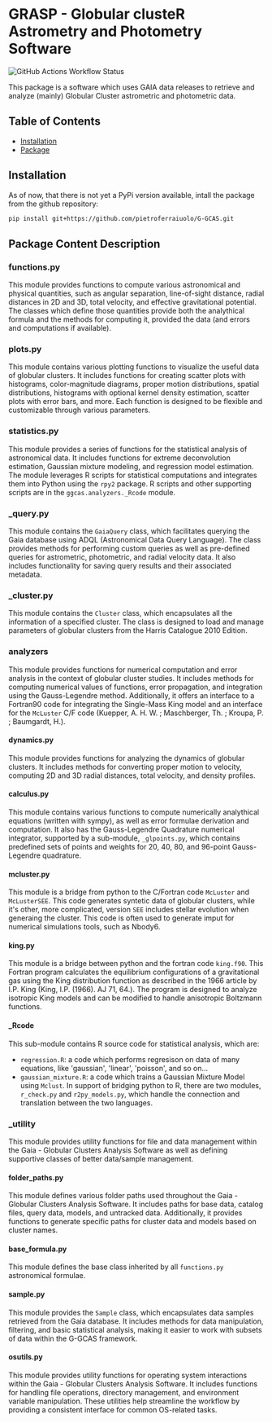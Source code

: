 # GRASP - Globular clusteR Astrometry and Photometry Software
 ![GitHub Actions Workflow Status](https://img.shields.io/github/actions/workflow/status/pietroferraiuolo/G-GCAS/python-test.yaml)

This package is a software which uses GAIA data releases to retrieve and analyze (mainly) Globular Cluster astrometric and photometric data.

## Table of Contents

- [Installation](#installation)
- [Package](#package-content-description)

## Installation

As of now, that there is not yet a PyPi version available, intall the package from the github repository:

```bash
pip install git+https://github.com/pietroferraiuolo/G-GCAS.git
```

## Package Content Description

### functions.py
This module provides functions to compute various astronomical and physical quantities, such as angular
separation, line-of-sight distance, radial distances in 2D and 3D, total velocity, and effective 
gravitational potential. The classes which define those quantities provide both the analythical formula
and the methods for computing it, provided the data (and errors and computations if available).

### plots.py
This module contains various plotting functions to visualize the useful data of globular clusters. 
It includes functions for creating scatter plots with histograms, color-magnitude diagrams, proper 
motion distributions, spatial distributions, histograms with optional kernel density estimation, 
scatter plots with error bars, and more. Each function is designed to be flexible and customizable 
through various parameters.

### statistics.py
This module provides a series of functions for the statistical analysis of astronomical data. It 
includes functions for extreme deconvolution estimation, Gaussian mixture modeling, and regression 
model estimation. The module leverages R scripts for statistical computations and integrates them into 
Python using the `rpy2` package. R scripts and other supporting scripts are in the
`ggcas.analyzers._Rcode` module.

### _query.py
This module contains the `GaiaQuery` class, which facilitates querying the Gaia database using ADQL
(Astronomical Data Query Language). The class provides methods for performing custom queries as well
as pre-defined queries for astrometric, photometric, and radial velocity data. It also includes functionality
for saving query results and their associated metadata.

### _cluster.py
This module contains the `Cluster` class, which encapsulates all the information of a specified cluster. 
The class is designed to load and manage parameters of globular clusters from the Harris Catalogue 2010 Edition.

### analyzers
This module provides functions for numerical computation and error analysis in the context of globular
cluster studies. It includes methods for computing numerical values of functions, error propagation, and
integration using the Gauss-Legendre method. Additionally, it offers an interface to a Fortran90 code for
integrating the Single-Mass King model and an interface for the `McLuster` C/F code 
(Kuepper, A. H. W. ; Maschberger, Th. ; Kroupa, P. ; Baumgardt, H.).

#### dynamics.py
This module provides functions for analyzing the dynamics of globular clusters. It includes methods 
for converting proper motion to velocity, computing 2D and 3D radial distances, total velocity,
and density profiles.

#### calculus.py
This module contains various functions to compute numerically analythical equations (written with
sympy), as well as error formulae derivation and computation. It also has the Gauss-Legendre Quadrature
numerical integrator, supported by a sub-module, `_glpoints.py`, which contains predefined sets of points
and weights for 20, 40, 80, and 96-point Gauss-Legendre quadrature.

#### mcluster.py
This module is a bridge from python to the C/Fortran code `McLuster` and `McLusterSEE`. This code generates
syntetic data of globular clusters, while it's other, more complicated, version `SEE` includes stellar 
evolution when generaing the cluster. This code is often used to generate imput for numerical simulations
tools, such as Nbody6.

#### king.py
This module is a bridge between python and the fortran code `king.f90`. This Fortran program calculates
the equilibrium configurations of a gravitational gas using the King distribution function as described
in the 1966 article by I.P. King (King, I.P. (1966). AJ 71, 64.). The program is designed to analyze
isotropic King models and can be modified to handle anisotropic Boltzmann functions.

#### _Rcode
This sub-module contains R source code for statistical analysis, which are:
- `regression.R`: a code which performs regresison on data of many equations, like 'gaussian', 'linear', 'poisson', and so on...
- `gaussian_mixture.R`: a code which trains a Gaussian Mixture Model using ``Mclust``.
In support of bridging python to R, there are two modules, `r_check.py` and `r2py_models.py`, which handle
the connection and translation between the two languages.

### _utility
This module provides utility functions for file and data management within the Gaia - Globular Clusters
Analysis Software as well as defining supportive classes of better data/sample management.

#### folder_paths.py
This module defines various folder paths used throughout the Gaia - Globular Clusters Analysis Software.
It includes paths for base data, catalog files, query data, models, and untracked data. Additionally, it
provides functions to generate specific paths for cluster data and models based on cluster names.

#### base_formula.py
This module defines the base class inherited by all `functions.py` astronomical formulae.

#### sample.py
This module provides the `Sample` class, which encapsulates data samples retrieved from the Gaia database.
It includes methods for data manipulation, filtering, and basic statistical analysis, making it easier
to work with subsets of data within the G-GCAS framework.

#### osutils.py
This module provides utility functions for operating system interactions within the Gaia - Globular 
Clusters Analysis Software. It includes functions for handling file operations, directory management,
and environment variable manipulation. These utilities help streamline the workflow by providing a
consistent interface for common OS-related tasks.
